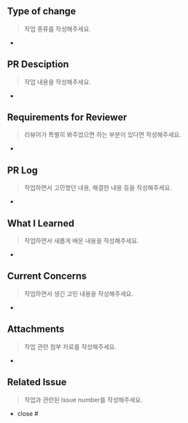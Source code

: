 ## Type of change
> 작업 종류를 작성해주세요.
<!-- 
- Feat: 새로운 기능 추가
- Fix: 버그 수정
- Docs: 문서 추가 또는 수정
- Style: 코드 포맷팅, 세미콜론 누락 등 코드의 변경 없이 포맷 관련 수정
- Refactor: 기능 변경 없이 코드 구조를 개선
- Test: 테스트 코드 추가 또는 수정
- Chore: 패키지 매니저, 라이브러리 업데이트 등의 작업
- Perf: 성능 개선 관련 수정
- Build: 빌드 시스템 수정
- CI: CI 구성 관련 수정
- Revert: 이전 커밋 되돌리기
-->
-

## PR Desciption
> 작업 내용을 작성해주세요.
- 

## Requirements for Reviewer
> 리뷰어가 특별히 봐주었으면 하는 부분이 있다면 작성해주세요.
<!-- ex) 메서드 XXX의 이름을 더 잘 짓고 싶은데 혹시 좋은 명칭이 있을까요? -->
-

## PR Log
> 작업하면서 고민했던 내용, 해결한 내용 등을 작성해주세요.
-

## What I Learned
> 작업하면서 새롭게 배운 내용을 작성해주세요.
- 

## Current Concerns
> 작업하면서 생긴 고민 내용을 작성해주세요.
- 

## Attachments
> 작업 관련 첨부 자료를 작성해주세요.
-

## Related Issue
> 작업과 관련된 Issue number를 작성해주세요.
- close #
